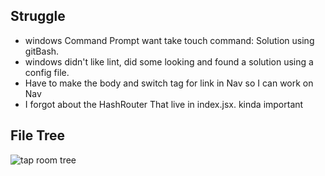 ## Struggle

* windows Command Prompt want take touch command: Solution using gitBash.
* windows didn't like lint, did some looking and found a solution using a config file.
* Have to make the body and switch tag for link in Nav so I can work on Nav
* I forgot about the HashRouter That live in index.jsx. kinda important



## File Tree
![tap room tree](/src/Assets/tap-room-tree.jpg)
